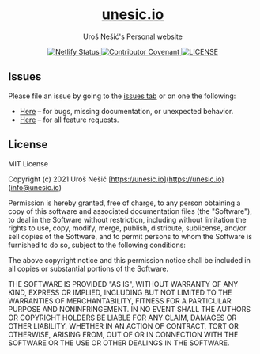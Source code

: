 <h1 align="center"><a href="https://unesic.io" target="_blank">unesic.io</a></h1>
<p align="center">Uroš Nešić's Personal website</p>

<p align="center">
	<a href="https://app.netlify.com/sites/unesic-io/deploys" target="_blank" title="Netlify Status">
		<img src="https://api.netlify.com/api/v1/badges/e5c52766-a264-438b-9034-359fa5cd8b39/deploy-status" alt="Netlify Status" />
	</a>
	<a href="https://github.com/unesic/unesic-io/blob/master/CODE_OF_CONDUCT.md" target="_blank" title="Contributor Covenant">
		<img src="https://img.shields.io/badge/Contributor%20Covenant-2.1-4baaaa.svg" alt="Contributor Covenant" />
	</a>
	<a href="https://github.com/unesic/unesic-io/blob/master/LICENSE" target="_blank" title="LICENSE">
		<img src="https://img.shields.io/badge/license-MIT-green" alt="LICENSE" />
	</a>
</p>

## Issues

Please file an issue by going to the [issues tab](https://github.com/unesic/unesic-io/issues) or on one the following:

- [Here](https://github.com/unesic/unesic-io/issues/new?assignees=unesic&labels=bug&template=bug-report.md&title=%5BBUG%5D+) – for bugs, missing documentation, or unexpected behavior.
- [Here](https://github.com/unesic/unesic-io/issues/new?assignees=unesic&labels=enhancement&template=feature_request.md&title=%5BFEATURE%5D) – for all feature requests.

## License

MIT License

Copyright (c) 2021 Uroš Nešić [https://unesic.io](https://unesic.io) ([info@unesic.io](mailto:info@unesic.io))

Permission is hereby granted, free of charge, to any person obtaining a copy of this software and associated documentation files (the "Software"), to deal in the Software without restriction, including without limitation the rights to use, copy, modify, merge, publish, distribute, sublicense, and/or sell copies of the Software, and to permit persons to whom the Software is furnished to do so, subject to the following conditions:

The above copyright notice and this permission notice shall be included in all copies or substantial portions of the Software.

THE SOFTWARE IS PROVIDED "AS IS", WITHOUT WARRANTY OF ANY KIND, EXPRESS OR IMPLIED, INCLUDING BUT NOT LIMITED TO THE WARRANTIES OF MERCHANTABILITY, FITNESS FOR A PARTICULAR PURPOSE AND NONINFRINGEMENT. IN NO EVENT SHALL THE AUTHORS OR COPYRIGHT HOLDERS BE LIABLE FOR ANY CLAIM, DAMAGES OR OTHER LIABILITY, WHETHER IN AN ACTION OF CONTRACT, TORT OR OTHERWISE, ARISING FROM, OUT OF OR IN CONNECTION WITH THE SOFTWARE OR THE USE OR OTHER DEALINGS IN THE SOFTWARE.
